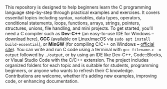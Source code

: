 This repository is designed to help beginners learn the C programming language step-by-step through practical examples and exercises. It covers essential topics including syntax, variables, data types, operators, conditional statements, loops, functions, arrays, strings, pointers, structures, unions, file handling, and mini projects. To get started, you’ll need a C compiler such as **Dev-C++** (an easy-to-use IDE for Windows – [download here](https://sourceforge.net/projects/orwelldevcpp/)), **GCC** (available on Linux/macOS via `sudo apt install build-essential`), or **MinGW** (for compiling C/C++ on Windows – [official site](http://www.mingw.org/)). You can write and run C code using a terminal with `gcc filename.c -o output` followed by `./output`, or by using an IDE like Dev-C++, Code::Blocks, or Visual Studio Code with the C/C++ extension. The project includes organized folders for each topic and is suitable for students, programming beginners, or anyone who wants to refresh their C knowledge. Contributions are welcome, whether it's adding new examples, improving code, or enhancing documentation.
